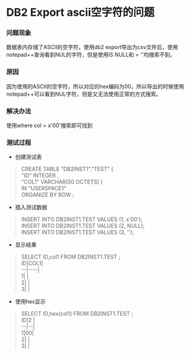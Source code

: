 # DB2 Export ascii空字符的问题

### 问题现象  
  数据表内存储了ASCII的空字符，使用db2 export导出为csv文件后，使用notepad++查询看到NUL的字符，但是使用IS NULL和 = ''均搜索不到。

### 原因
  因为使用的ASCII的空字符，所以对应的hex编码为00，所以导出的时候使用notepad++可以看到NUL字符，但是又无法使用正常的方式搜索。

### 解决办法
  使用where col = x'00'搜索即可找到

### 测试过程

  - 创建测试表
  > 
  > CREATE TABLE "DB2INST1"."TEST"  (  
		  "ID" INTEGER ,   
		  "COL1" VARCHAR(50 OCTETS) )     
		 IN "USERSPACE1"    
		 ORGANIZE BY ROW  ;  
  - 插入测试数据
  > INSERT INTO DB2INST1.TEST VALUES (1, x'00');  
    INSERT INTO DB2INST1.TEST VALUES (2, NULL);  
    INSERT INTO DB2INST1.TEST VALUES (3, '');  
  - 显示结果
  > SELECT ID,col1 FROM DB2INST1.TEST ;  
    ID|COL1|  
    --|----|  
     1|    |  
     2|    |  
     3|    |  
  - 使用hex显示
  > SELECT ID,hex(col1) FROM DB2INST1.TEST ;  
    ID|2 |  
    --|--|  
    1|00|  
    2|  |  
    3|  |  
